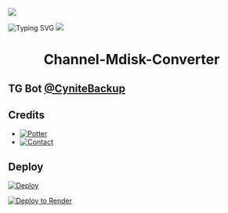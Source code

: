 <img src="https://user-images.githubusercontent.com/73097560/115834477-dbab4500-a447-11eb-908a-139a6edaec5c.gif">

![Typing SVG](https://readme-typing-svg.herokuapp.com/?lines=CHANNEL+MDISK+BULK+POST+CONVERTER!;𝙲𝚁𝙴𝙰𝚃𝙴𝙳+𝙱𝚈+𝚃𝙴𝙲𝙷𝙽𝙸𝙲𝙰𝙻+𝚁𝙰𝚅𝙸+𝙺𝙾𝙷𝙻𝙸!;A+ADVANCE+BOT+WITH+COOL+FEATURES!)
<img src="https://user-images.githubusercontent.com/73097560/115834477-dbab4500-a447-11eb-908a-139a6edaec5c.gif">
</p>
<h1 align="center">
  <b>Channel-Mdisk-Converter</b>
</h1>

## TG Bot [@CyniteBackup](t.me/CyniteBackup)

## Credits 

* [![Potter](https://img.shields.io/static/v1?label=Potter&message=Telegram&color=critical)](https://t.me/Potter_00)
* [![Contact](https://img.shields.io/static/v1?label=Contact&message=On+Telegram&color=critical)](https://t.me/Cynitesupport)

## Deploy 

[![Deploy](https://www.herokucdn.com/deploy/button.svg)](https://heroku.com/deploy?template=https://github.com/cyniteofficial/Channel-Mdisk-Converter)

[![Deploy to Render](https://render.com/images/deploy-to-render-button.svg)](https://render.com/deploy?repo=https://github.com/Dkmovie/Channel-Mdisk-Converter)

